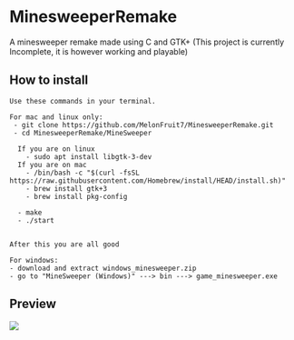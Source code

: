 # MinesweeperRemake
A minesweeper remake made using C and GTK+ (This project is currently Incomplete, it is however working and playable)

## How to install
```
Use these commands in your terminal.

For mac and linux only:
 - git clone https://github.com/MelonFruit7/MinesweeperRemake.git
 - cd MinesweeperRemake/MineSweeper

  If you are on linux
    - sudo apt install libgtk-3-dev
  If you are on mac
    - /bin/bash -c "$(curl -fsSL https://raw.githubusercontent.com/Homebrew/install/HEAD/install.sh)"
    - brew install gtk+3
    - brew install pkg-config

  - make
  - ./start


After this you are all good 
```

```
For windows:
- download and extract windows_minesweeper.zip
- go to "MineSweeper (Windows)" ---> bin ---> game_minesweeper.exe
```

## Preview

![](https://media.giphy.com/media/qGTFIci3tQXRgjNbIe/giphy.gif)
